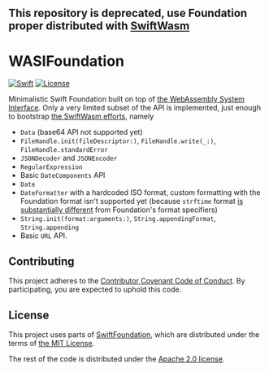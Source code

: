 ## This repository is deprecated, use Foundation proper distributed with [SwiftWasm](https://swiftwasm.org)

# WASIFoundation

[![Swift](https://img.shields.io/badge/swift-5.1-orange.svg?style=flat)](https://developer.apple.com/swift/)
[![License](https://img.shields.io/badge/license-MIT-71787A.svg)](https://tldrlegal.com/license/mit-license)

Minimalistic Swift Foundation built on top of [the WebAssembly System Interface](https://wasi.dev/). Only a very limited subset of the API is implemented, just enough to bootstrap [the SwiftWasm efforts](https://swiftwasm.org), namely

* `Data` (base64 API not supported yet)
* `FileHandle.init(fileDescriptor:)`, `FileHandle.write(_:)`, `FileHandle.standardError`
* `JSONDecoder` and `JSONEncoder`
* `RegularExpression`
* Basic `DateComponents` API
* `Date`
* `DateFormatter` with a hardcoded ISO format, custom formatting with the Foundation format isn't supported yet (because `strftime` format [is substantially different](https://www.tutorialspoint.com/c_standard_library/c_function_strftime.htm) from Foundation's format specifiers)
* `String.init(format:arguments:)`, `String.appendingFormat`, `String.appending`
* Basic `URL` API.

## Contributing

This project adheres to the [Contributor Covenant Code of
Conduct](/CODE_OF_CONDUCT.md). By participating, you are expected to uphold this code.

## License

This project uses parts of [SwiftFoundation](https://github.com/PureSwift/SwiftFoundation), which
are distributed under the terms of [the MIT License](/SwiftFoundation-LICENSE).

The rest of the code is distributed under the [Apache 2.0 license](/LICENSE).
